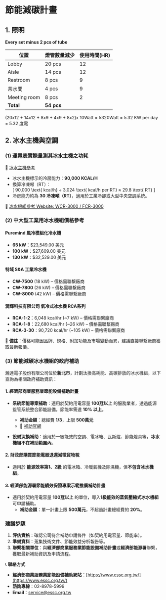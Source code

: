 # 節能減碳計畫  

## 1. 照明  
**Every set minus 2 pcs of tube**  

| 位置      | 燈管數量減少 | 使用時間(HR) |
|-----------|-------------|---------|
| Lobby    | 20 pcs      |  12      |
| Aisle    | 14 pcs      |  12      |
| Restroom | 8 pcs       |   9      |
| 茶水間    | 4 pcs       |   9      |
| Meeting room | 8 pcs   |    2     |
| **Total** | **54 pcs** |          |

(20x12 + 14x12 + 8x9 + 4x9 + 8x2)x 10Watt = 5320Watt = 5.32 KW per day = 5.32 度電

## 2. 冰水主機與空調  
### (1) 運電表實際量測其冰水主機之功耗  
🔗 [冰水主機參考](https://24h.pchome.com.tw/prod/DMAABH-A900GEZLV)  

- 冰水主機標示的冷房能力：**90,000 KCAL/H**  
- 換算冷凍噸（RT）：  
  \[
  90,000 \text{ kcal/h} ÷ 3,024 \text{ kcal/h per RT} ≈ 29.8 \text{ RT}
  \]
- 冷房能力約為 **30 冷凍噸（RT）**，適用於工業冷卻或大型中央空調系統。  

🔗 [冰水機組參考 Website: WCR-3000 / FCR-3000](https://cooling-tower.com.tw/product-tw/air-water-cooled-chiller-tw)  

### (2) 中大型工業用冰水機組價格參考  

#### **Puremind 風冷模組化冷水機**  
- **65 kW**：$23,549.00 美元  
- **100 kW**：$27,609.00 美元  
- **130 kW**：$32,529.00 美元  

#### **特域 S&A 工業冷水機**  
- **CW-7500** (18 kW) – 價格需聯繫廠商  
- **CW-7800** (26 kW) – 價格需聯繫廠商  
- **CW-8000** (42 kW) – 價格需聯繫廠商  

#### **潤輝科技有限公司 氣冷式冰水機 RCA系列**  
- **RCA-1-2**：6,048 kcal/hr (~7 kW) – 價格需聯繫廠商  
- **RCA-1-8**：22,680 kcal/hr (~26 kW) – 價格需聯繫廠商  
- **RCA-3-30**：90,720 kcal/hr (~105 kW) – 價格需聯繫廠商  

📌 **備註**：價格可能因品牌、規格、附加功能及市場變動而異，建議直接聯繫廠商獲取最新報價。  

### (3) 節能減碳冰水機組的政府補助  

瀚達電子股份有限公司位於**新北市**，計劃汰換高耗能、高碳排放的冰水機組，以下查詢為相關政府補助資訊：  

#### **1. 經濟部商業服務業節能設備補助計畫**  
- **系統節能專案補助**：適用於契約用電容量 **100瓩以上** 的服務業者，透過能源監管系統整合節能設備，節能率需達 **10% 以上**。  
  - **補助金額**：總經費 **1/3**，上限 **500萬元**  
  - 🔗 [補助官網](https://www.essc.org.tw/)  

- **設備汰換補助**：適用於一級能效的空調、電冰箱、瓦斯爐、節能燈具等，**冰水機組不在補助範圍內**。  

#### **2. 財政部購買節能電器退還減徵貨物稅**  
- 適用於 **能源效率第1、2級** 的電冰箱、冷暖氣機及除濕機，但**不包含冰水機組**。  

#### **3. 經濟部能源署節能績效保證專案示範推廣補助計畫**  
- 適用於契約用電容量 **100瓩以上** 的單位，導入**1級能效的蒸氣壓縮式冰水機組**可申請補助。  
  - **補助金額**：單一計畫上限 **500萬元**，不超過計畫總經費的 **20%**。  

### **建議步驟**  
1. **評估資格**：確認公司符合補助申請條件（如契約用電容量、節能率）。  
2. **準備資料**：蒐集技術文件、節能效益分析報告等。  
3. **聯繫相關單位**：與**經濟部商業服務業節能設備補助計畫**或**經濟部能源署**聯繫，獲取最新補助資訊及申請流程。  

📞 **聯絡方式**  
- **經濟部商業服務業節能設備補助網站**：[https://www.essc.org.tw/](https://www.essc.org.tw/)  
- **諮詢專線**：02-8978-5999  
- **Email**：service@essc.org.tw  

